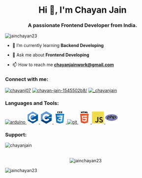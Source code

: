 <h1 align="center">Hi 👋, I'm Chayan Jain</h1>
<h3 align="center">A passionate Frontend Developer from India.</h3>

<p align="left"> <img src="https://komarev.com/ghpvc/?username=jainchayan23&label=Profile%20views&color=0e75b6&style=flat" alt="jainchayan23" /> </p>

- 🌱 I’m currently learning **Backend Developing**

- 💬 Ask me about **Frontend Developing**

- 📫 How to reach me **chayanjainwork@gmail.com**

<h3 align="left">Connect with me:</h3>
<p align="left">
<a href="https://twitter.com/chayanj07" target="blank"><img align="center" src="https://raw.githubusercontent.com/rahuldkjain/github-profile-readme-generator/master/src/images/icons/Social/twitter.svg" alt="chayanj07" height="30" width="40" /></a>
<a href="https://linkedin.com/in/chayan-jain-1545502b8/" target="blank"><img align="center" src="https://raw.githubusercontent.com/rahuldkjain/github-profile-readme-generator/master/src/images/icons/Social/linked-in-alt.svg" alt="chayan-jain-1545502b8/" height="30" width="40" /></a>
<a href="https://instagram.com/_chayanjain" target="blank"><img align="center" src="https://raw.githubusercontent.com/rahuldkjain/github-profile-readme-generator/master/src/images/icons/Social/instagram.svg" alt="_chayanjain" height="30" width="40" /></a>
</p>

<h3 align="left">Languages and Tools:</h3>
<p align="left"> <a href="https://www.arduino.cc/" target="_blank" rel="noreferrer"> <img src="https://cdn.worldvectorlogo.com/logos/arduino-1.svg" alt="arduino" width="40" height="40"/> </a> <a href="https://www.cprogramming.com/" target="_blank" rel="noreferrer"> <img src="https://raw.githubusercontent.com/devicons/devicon/master/icons/c/c-original.svg" alt="c" width="40" height="40"/> </a> <a href="https://www.w3schools.com/cpp/" target="_blank" rel="noreferrer"> <img src="https://raw.githubusercontent.com/devicons/devicon/master/icons/cplusplus/cplusplus-original.svg" alt="cplusplus" width="40" height="40"/> </a> <a href="https://www.w3schools.com/css/" target="_blank" rel="noreferrer"> <img src="https://raw.githubusercontent.com/devicons/devicon/master/icons/css3/css3-original-wordmark.svg" alt="css3" width="40" height="40"/> </a> <a href="https://git-scm.com/" target="_blank" rel="noreferrer"> <img src="https://www.vectorlogo.zone/logos/git-scm/git-scm-icon.svg" alt="git" width="40" height="40"/> </a> <a href="https://www.w3.org/html/" target="_blank" rel="noreferrer"> <img src="https://raw.githubusercontent.com/devicons/devicon/master/icons/html5/html5-original-wordmark.svg" alt="html5" width="40" height="40"/> </a> <a href="https://developer.mozilla.org/en-US/docs/Web/JavaScript" target="_blank" rel="noreferrer"> <img src="https://raw.githubusercontent.com/devicons/devicon/master/icons/javascript/javascript-original.svg" alt="javascript" width="40" height="40"/> </a> <a href="https://www.php.net" target="_blank" rel="noreferrer"> <img src="https://raw.githubusercontent.com/devicons/devicon/master/icons/php/php-original.svg" alt="php" width="40" height="40"/> </a> </p>

<h3 align="left">Support:</h3>
<p><a href="https://www.buymeacoffee.com/chayanjain"> <img align="left" src="https://cdn.buymeacoffee.com/buttons/v2/default-yellow.png" height="50" width="210" alt="chayanjain" /></a></p><br><br>

<p><img align="center" src="https://github-readme-stats.vercel.app/api/top-langs?username=jainchayan23&show_icons=true&locale=en&layout=compact" alt="jainchayan23" /></p>

<p><img align="center" src="https://github-readme-streak-stats.herokuapp.com/?user=jainchayan23&" alt="jainchayan23" /></p>
